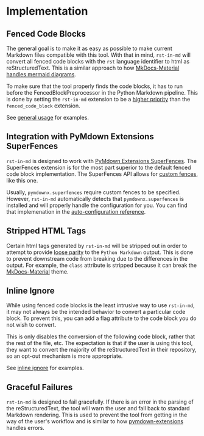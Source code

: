 # Implementation

## Fenced Code Blocks

The general goal is to make it as easy as possible to make current Markdown files compatible with this tool. With that in mind, `rst-in-md` will convert all fenced code blocks with the `rst` language identifier to html as reStructuredText. This is a similar approach to how [MkDocs-Material handles mermaid diagrams](https://squidfunk.github.io/mkdocs-material/reference/diagrams/).

To make sure that the tool properly finds the code blocks, it has to run before the FencedBlockPreprocessor in the Python Markdown pipeline. This is done by setting the `rst-in-md` extension to be a [higher priority](https://github.com/Python-Markdown/markdown/blob/33359faa385f59b84cd87df5f4b0996055a482e2/markdown/extensions/fenced_code.py#L50) than the `fenced_code_block` extension.

See [general usage](../guides/general_usage.md) for examples.

## Integration with PyMdown Extensions SuperFences

`rst-in-md` is designed to work with [PyMdown Extensions SuperFences](https://facelessuser.github.io/pymdown-extensions/extensions/superfences/). The SuperFences extension is for the most part superior to the default fenced code block implementation. The SuperFences API allows for [custom fences](https://facelessuser.github.io/pymdown-extensions/extensions/superfences/#custom-fences), like this one.

Usually, `pymdownx.superfences` require custom fences to be specified. However, `rst-in-md` automatically detects that `pymdownx.superfences` is installed and will properly handle the configuration for you. You can find that implemenation in the [auto-configuration reference](../reference/superfence.md#auto-configuration).

## Stripped HTML Tags

Certain html tags generated by `rst-in-md` will be stripped out in order to attempt to provide [loose parity](../explanations/limitations.md#loose-parity) to the `Python Markdown` output. This is done to prevent downstream code from breaking due to the differences in the output. For example, the `class` attribute is stripped because it can break the [MkDocs-Material](https://squidfunk.github.io/mkdocs-material/) theme.

## Inline Ignore

While using fenced code blocks is the least intrusive way to use `rst-in-md`, it may not always be the intended behavior to convert a particular code block. To prevent this, you can add a flag attribute to the code block you do not wish to convert.

This is only disables the conversion of the following code block, rather that the rest of the file, etc. The expectation is that if the user is using this tool, they want to convert the majority of the reStructuredText in their repository, so an opt-out mechanism is more appropriate.

See [inline ignore](../guides/inline_ignore.md) for examples.

## Graceful Failures

`rst-in-md` is designed to fail gracefully. If there is an error in the parsing of the reStructuredText, the tool will warn the user and fall back to standard Markdown rendering. This is used to prevent the tool from getting in the way of the user's workflow and is similar to how [pymdown-extensions](https://facelessuser.github.io/pymdown-extensions/extensions/superfences/#exception-handling) handles errors.
